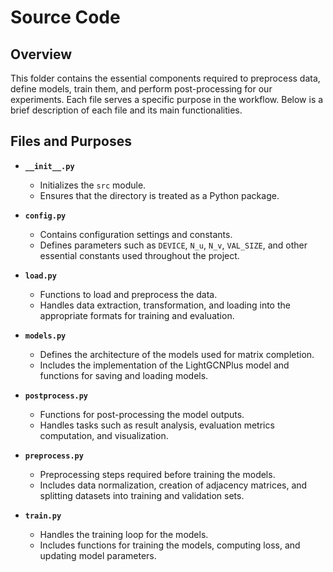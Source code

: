 # Source Code

## Overview
This folder contains the essential components required to preprocess data, define models, train them, and perform post-processing for our experiments. Each file serves a specific purpose in the workflow. Below is a brief description of each file and its main functionalities.

## Files and Purposes

- **`__init__.py`**
  - Initializes the `src` module.
  - Ensures that the directory is treated as a Python package.

- **`config.py`**
  - Contains configuration settings and constants.
  - Defines parameters such as `DEVICE`, `N_u`, `N_v`, `VAL_SIZE`, and other essential constants used throughout the project.

- **`load.py`**
  - Functions to load and preprocess the data.
  - Handles data extraction, transformation, and loading into the appropriate formats for training and evaluation.

- **`models.py`**
  - Defines the architecture of the models used for matrix completion.
  - Includes the implementation of the LightGCNPlus model and functions for saving and loading models.

- **`postprocess.py`**
  - Functions for post-processing the model outputs.
  - Handles tasks such as result analysis, evaluation metrics computation, and visualization.

- **`preprocess.py`**
  - Preprocessing steps required before training the models.
  - Includes data normalization, creation of adjacency matrices, and splitting datasets into training and validation sets.

- **`train.py`**
  - Handles the training loop for the models.
  - Includes functions for training the models, computing loss, and updating model parameters.

